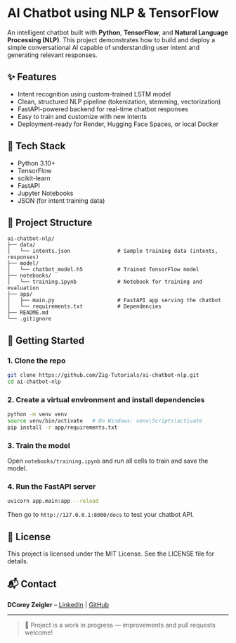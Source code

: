 # AI Chatbot using NLP & TensorFlow

An intelligent chatbot built with **Python**, **TensorFlow**, and **Natural Language Processing (NLP)**. This project demonstrates how to build and deploy a simple conversational AI capable of understanding user intent and generating relevant responses.

## ✨ Features
- Intent recognition using custom-trained LSTM model
- Clean, structured NLP pipeline (tokenization, stemming, vectorization)
- FastAPI-powered backend for real-time chatbot responses
- Easy to train and customize with new intents
- Deployment-ready for Render, Hugging Face Spaces, or local Docker

## 🧠 Tech Stack
- Python 3.10+
- TensorFlow
- scikit-learn
- FastAPI
- Jupyter Notebooks
- JSON (for intent training data)

## 📁 Project Structure
```
ai-chatbot-nlp/
├── data/
│   └── intents.json               # Sample training data (intents, responses)
├── model/
│   └── chatbot_model.h5           # Trained TensorFlow model
├── notebooks/
│   └── training.ipynb             # Notebook for training and evaluation
├── app/
│   ├── main.py                    # FastAPI app serving the chatbot
│   └── requirements.txt           # Dependencies
├── README.md
└── .gitignore
```

## 🚀 Getting Started

### 1. Clone the repo
```bash
git clone https://github.com/Zig-Tutorials/ai-chatbot-nlp.git
cd ai-chatbot-nlp
```

### 2. Create a virtual environment and install dependencies
```bash
python -m venv venv
source venv/bin/activate   # On Windows: venv\Scripts\activate
pip install -r app/requirements.txt
```

### 3. Train the model
Open `notebooks/training.ipynb` and run all cells to train and save the model.

### 4. Run the FastAPI server
```bash
uvicorn app.main:app --reload
```

Then go to `http://127.0.0.1:8000/docs` to test your chatbot API.

## 📄 License
This project is licensed under the MIT License. See the LICENSE file for details.

## 📬 Contact
**DCorey Zeigler** – [LinkedIn](https://linkedin.com/in/d-corey-zeigler-b55472a4) | [GitHub](https://github.com/Zig-Tutorials)

---

> 🚧 Project is a work in progress — improvements and pull requests welcome!


